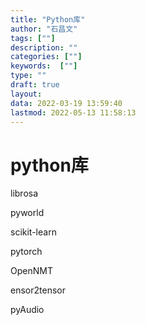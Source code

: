 ```yaml
---
title: "Python库"
author: "石昌文"
tags: [""]
description: ""
categories: [""]
keywords:  [""]
type: ""
draft: true
layout: 
data: 2022-03-19 13:59:40
lastmod: 2022-05-13 11:58:13
---
```


# python库

librosa

pyworld

scikit-learn

pytorch

OpenNMT

ensor2tensor

pyAudio
